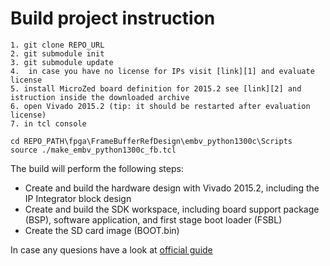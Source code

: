 # Build project instruction

	1. git clone REPO_URL
	2. git submodule init
	3. git submodule update
	4.  in case you have no license for IPs visit [link][1] and evaluate license
	5. install MicroZed board definition for 2015.2 see [link][2] and istruction inside the downloaded archive
	6. open Vivado 2015.2 (tip: it should be restarted after evaluation license)
	7. in tcl console 
	
```
cd REPO_PATH\fpga\FrameBufferRefDesign\embv_python1300c\Scripts
source ./make_embv_python1300c_fb.tcl
``` 

The build will perform the following steps: 
 
* Create and build the hardware design with Vivado 2015.2,  including the IP Integrator block design 
* Create and build the SDK workspace, including board support package (BSP), software application, and first stage boot loader (FSBL) 
* Create the SD card image (BOOT.bin) 



In case any quesions have a look at [official guide][3]	
	
[1]: http://www.xilinx.com/products/intellectual-property/ef-di-vid-img-ip-pack.html
[2]: http://microzed.org/support/documentation/1519
[3]: EMBV_PYTHON1300C_Frame_Buffer_Tutorial_2015_2_01.pdf
